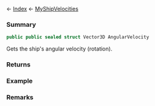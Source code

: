 ← [Index](Api-Index) ← [MyShipVelocities](Sandbox.ModAPI.Ingame.MyShipVelocities)

### Summary

```csharp
public public sealed struct Vector3D AngularVelocity
```

Gets the ship's angular velocity (rotation).

### Returns

### Example

### Remarks

